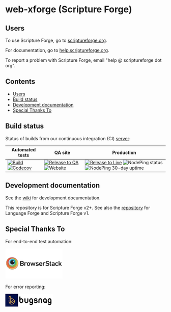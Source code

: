 # web-xforge (Scripture Forge) <!-- omit in toc -->

## Users

To use Scripture Forge, go to [scriptureforge.org](https://scriptureforge.org).

For documentation, go to [help.scriptureforge.org](https://help.scriptureforge.org/).

To report a problem with Scripture Forge, email "help @ scriptureforge dot org".

## Contents <!-- omit in toc -->

<!-- The table of contents is automatically updated by VSCode extension
"yzhang.markdown-all-in-one" when saving. -->

- [Users](#users)
- [Build status](#build-status)
- [Development documentation](#development-documentation)
- [Special Thanks To](#special-thanks-to)

## Build status

Status of builds from our continuous integration (CI) [server](https://build.palaso.org):

| Automated tests                                                                                                                                                                                                                                                                                                        | QA site                                                                                                                                                                                                                                                                                                  | Production                                                                                                                                                                                                                                                                                                                                                                                                        |
| ---------------------------------------------------------------------------------------------------------------------------------------------------------------------------------------------------------------------------------------------------------------------------------------------------------------------- | -------------------------------------------------------------------------------------------------------------------------------------------------------------------------------------------------------------------------------------------------------------------------------------------------------- | ----------------------------------------------------------------------------------------------------------------------------------------------------------------------------------------------------------------------------------------------------------------------------------------------------------------------------------------------------------------------------------------------------------------- |
| [![Build](https://github.com/sillsdev/web-xforge/actions/workflows/build-and-test.yml/badge.svg)](https://github.com/sillsdev/web-xforge/actions/workflows/build-and-test.yml) [![Codecov](https://img.shields.io/codecov/c/github/sillsdev/web-xforge.svg?style=flat)](https://app.codecov.io/gh/sillsdev/web-xforge) | [![Release to QA](https://github.com/sillsdev/web-xforge/actions/workflows/release-qa.yml/badge.svg)](https://github.com/sillsdev/web-xforge/actions/workflows/release-qa.yml) ![Website](https://img.shields.io/website?down_message=offline&up_message=online&url=https%3A%2F%2Fqa.scriptureforge.org) | [![Release to Live](https://github.com/sillsdev/web-xforge/actions/workflows/release-live.yml/badge.svg)](https://github.com/sillsdev/web-xforge/actions/workflows/release-live.yml) ![NodePing status](https://img.shields.io/nodeping/status/1se8kfir-kgtg-4ue0-809k-frxze9csoi42) ![NodePing 30-day uptime](https://img.shields.io/nodeping/uptime/1se8kfir-kgtg-4ue0-809k-frxze9csoi42?label=30-day%20uptime) |

## Development documentation

See the [wiki](https://github.com/sillsdev/web-xforge/wiki) for development documentation.

This repository is for Scripture Forge v2+. See also the [repository](https://github.com/sillsdev/web-languageforge) for Language Forge and Scripture Forge v1.

## Special Thanks To

For end-to-end test automation:

[![BrowserStack Logo](readme_images/browserstack-logo.png "BrowserStack")](https://www.browserstack.com/)

For error reporting:

[![Bugsnag logo](readme_images/bugsnag-logo.png "Bugsnag")](https://bugsnag.com/blog/bugsnag-loves-open-source)
